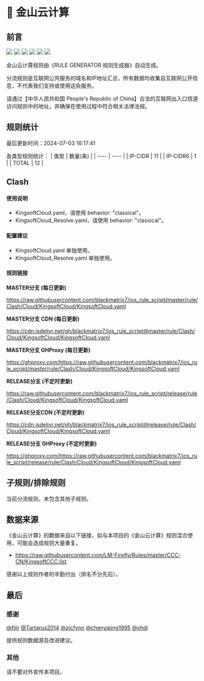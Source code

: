 # 🧸 金山云计算

## 前言

![](https://shields.io/badge/-移除重复规则-ff69b4) ![](https://shields.io/badge/-DOMAIN与DOMAIN--SUFFIX合并-green) ![](https://shields.io/badge/-DOMAIN--SUFFIX间合并-critical) ![](https://shields.io/badge/-DOMAIN与DOMAIN--KEYWORD合并-9cf) ![](https://shields.io/badge/-DOMAIN--SUFFIX与DOMAIN--KEYWORD合并-blue) ![](https://shields.io/badge/-IP--CIDR(6)合并-blueviolet) 

金山云计算规则由《RULE GENERATOR 规则生成器》自动生成。

分流规则是互联网公共服务的域名和IP地址汇总，所有数据均收集自互联网公开信息，不代表我们支持或使用这些服务。

请通过【中华人民共和国 People's Republic of China】合法的互联网出入口信道访问规则中的地址，并确保在使用过程中符合相关法律法规。

## 规则统计

最后更新时间：2024-07-03 16:17:41

各类型规则统计：
| 类型 | 数量(条)  | 
| ---- | ----  |
| IP-CIDR | 11  | 
| IP-CIDR6 | 1  | 
| TOTAL | 12  | 


## Clash 

#### 使用说明
- KingsoftCloud.yaml，请使用 behavior: "classical"。
- KingsoftCloud_Resolve.yaml，请使用 behavior: "classical"。

#### 配置建议
- KingsoftCloud.yaml 单独使用。
- KingsoftCloud_Resolve.yaml 单独使用。

#### 规则链接
**MASTER分支 (每日更新)**

https://raw.githubusercontent.com/blackmatrix7/ios_rule_script/master/rule/Clash/Cloud/KingsoftCloud/KingsoftCloud.yaml

**MASTER分支 CDN (每日更新)**

https://cdn.jsdelivr.net/gh/blackmatrix7/ios_rule_script@master/rule/Clash/Cloud/KingsoftCloud/KingsoftCloud.yaml

**MASTER分支 GHProxy (每日更新)**

https://ghproxy.com/https://raw.githubusercontent.com/blackmatrix7/ios_rule_script/master/rule/Clash/Cloud/KingsoftCloud/KingsoftCloud.yaml

**RELEASE分支 (不定时更新)**

https://raw.githubusercontent.com/blackmatrix7/ios_rule_script/release/rule/Clash/Cloud/KingsoftCloud/KingsoftCloud.yaml

**RELEASE分支CDN (不定时更新)**

https://cdn.jsdelivr.net/gh/blackmatrix7/ios_rule_script@release/rule/Clash/Cloud/KingsoftCloud/KingsoftCloud.yaml

**RELEASE分支 GHProxy (不定时更新)**

https://ghproxy.com/https://raw.githubusercontent.com/blackmatrix7/ios_rule_script/release/rule/Clash/Cloud/KingsoftCloud/KingsoftCloud.yaml

## 子规则/排除规则


当前分流规则，未包含其他子规则。

## 数据来源

《金山云计算》的数据来自以下链接，如与本项目的《金山云计算》规则混合使用，可能会造成规则大量重复。

- https://raw.githubusercontent.com/LM-Firefly/Rules/master/CCC-CN/KingsoftCCC.list


感谢以上规则作者的辛勤付出（排名不分先后）。

## 最后

### 感谢

[@fiiir](https://github.com/fiiir) [@Tartarus2014](https://github.com/Tartarus2014) [@zjcfynn](https://github.com/zjcfynn) [@chenyiping1995](https://github.com/chenyiping1995) [@vhdj](https://github.com/vhdj)

提供规则数据源及改进建议。

### 其他

请不要对外宣传本项目。